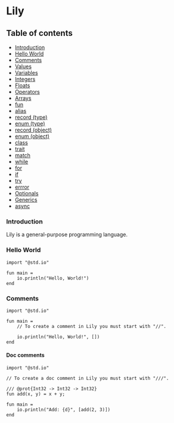 # Lily

## Table of contents

- [Introduction](###Introduction)
- [Hello World](###Hello-World)
- [Comments](###Comments)
- [Values](###Values)
- [Variables](###Variables)
- [Integers](###Integers)
- [Floats](###Floats)
- [Operators](###Operators)
- [Arrays](###Arrays)
- [fun](###fun)
- [alias](###alias)
- [record (type)](###record-(type))
- [enum (type)](###enum-(type))
- [record (object)](###record-(object))
- [enum (object)](###enum-(object))
- [class](###class)
- [trait](###trait)
- [match](###match)
- [while](###while)
- [for](###for)
- [if](###if)
- [try](###try)
- [errror](###error)
- [Optionals](###Optionals)
- [Generics](###Generics)
- [async](###async)

### Introduction

Lily is a general-purpose programming language.

### Hello World

```lily
import "@std.io"

fun main =
	io.println("Hello, World!")
end
```

### Comments

```lily
import "@std.io"

fun main =
	// To create a comment in Lily you must start with "//".

	io.println("Hello, World!", [])
end
```

#### Doc comments

```lily
import "@std.io"

// To create a doc comment in Lily you must start with "///".

/// @prot{Int32 -> Int32 -> Int32}
fun add(x, y) = x + y;

fun main =
	io.println("Add: {d}", [add(2, 3)])
end
```
